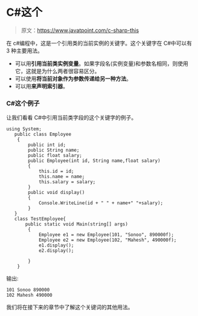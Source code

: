 # C#这个

> 原文：<https://www.javatpoint.com/c-sharp-this>

在 c#编程中，这是一个引用类的当前实例的关键字。这个关键字在 C#中可以有 3 种主要用法。

*   可以用**引用当前类实例变量**。如果字段名(实例变量)和参数名相同，则使用它，这就是为什么两者很容易区分。
*   可以使用**将当前对象作为参数传递给另一种方法**。
*   可以用**来声明索引器**。

### C#这个例子

让我们看看 C#中引用当前类字段的这个关键字的例子。

```
using System;
   public class Employee
    {
        public int id; 
        public String name;
        public float salary;
        public Employee(int id, String name,float salary)
        {
            this.id = id;
            this.name = name;
            this.salary = salary;
        }
        public void display()
        {
            Console.WriteLine(id + " " + name+" "+salary);
        }
   }
   class TestEmployee{
       public static void Main(string[] args)
        {
            Employee e1 = new Employee(101, "Sonoo", 890000f);
            Employee e2 = new Employee(102, "Mahesh", 490000f);
            e1.display();
            e2.display();

        }
    }

```

输出:

```
101 Sonoo 890000
102 Mahesh 490000

```

我们将在接下来的章节中了解这个关键词的其他用法。